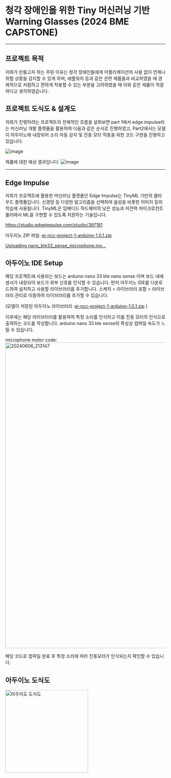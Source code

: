 청각 장애인을 위한 Tiny 머신러닝 기반 Warning Glasses (2024 BME CAPSTONE)
====================================================================================================================================================================
----------------


프로젝트 목적
-----------------

저희가 만들고자 하는 주된 이유는 청각 장애인들에게 어플리케이션의 사용 없이 언제나 위험 상황을 감지할 수 있게 하며, 애플워치 등과 같은 관련 제품들과 비교하였을 때 경제적으로 저렴하고 편하게 착용할 수 있는 부분을 고려하였을 때 이와 같은 제품이 적절하다고 생각하였습니다.

프로젝트 도식도 & 설계도
------------------------------------------------
저희가 진행하려는 프로젝트의 전체적인 흐름을 살펴보면 part 1에서 edge impulse라는 머신러닝 개발 플랫폼을 활용하여 다음과 같은 순서로 진행하였고,
Part2에서는 모델이 아두이노에 내장되어 소리 자동 감지 및 진동 모터 작동을 위한 코드 구현을 진행하고 있습니다.

![image](https://github.com/ohjaeeun/BME-capstone/assets/129700005/90a9a5e9-ba88-40b1-bdb0-c73c312e4a1c)


제품에 대한 예상 결과입니다.
![image](https://github.com/ohjaeeun/BME-capstone/assets/129700005/d11449fc-c7ea-4024-910d-34c3c0192fbf)

----------------------------------------------------------

Edge Impulse
-----------------------------------------------------------
저희가 프로젝트에 활용한 머신러닝 플랫폼인 Edge Impulse는 TinyML 기반의 클라우드 플랫폼입니다. 
신경망 등 다양한 알고리즘을 선택하여 음성을 비롯한 이미지 등의 학습에 사용됩니다. TinyML은 임베디드 하드웨어의 낮은 성능과 저전력 마이크로컨트롤러에서 ML을 구현할 수 있도록 지원하는 기술입니다.

https://studio.edgeimpulse.com/studio/397181

아두이노 ZIP 파일: [ei-ncc-project-1-arduino-1.0.1.zip](https://github.com/user-attachments/files/15619049/ei-ncc-project-1-arduino-1.0.1.zip)

[Uploading nano_ble33_sense_microphone.ino…]()

아두이노 IDE Setup
--------------------------------------------------
 해당 프로젝트에 사용되는 보드는 arduino nano 33 ble nano sense 이며 보드 내에 센서가 내장되어 보드가 외부 신호를 인식할 수 있습니다.
먼저 아두이노 IDE를 다운로드하여 설치하고 사용할 라이브러리를 추가합니다.
스케치 > 라이브러리 포함 > 라이브러리 관리로 이동하여 라이브러리를 추가할 수 있습니다.

(모델이 저장된 아두이노 라이브러리 :[ei-ncc-project-1-arduino-1.0.1.zip](https://github.com/user-attachments/files/15621906/ei-ncc-project-1-arduino-1.0.1.zip)
 )

이후에는 해당 라이브러리를 활용하여 특정 소리를 인식하고 이를 진동 모터의 인식으로 출력하는 코드를 작성합니다. arduino nano 33 ble sense의 특성상 컴파일 속도가 느릴 수 있습니다.

microphone motor code:
<img width="960" alt="20240606_213147" src="https://github.com/ohjaeeun/BME-capstone/assets/171842597/cd432d08-5763-4748-94b6-9c6149dd0cf1">

해당 코드로 컴파일 완료 후 특정 소리에 따라 진동모터가 인식되는지 확인할 수 있습니다.

아두이노 도식도
--------------------------------------------------
<img width="260" alt="아두이도 도식도" src="https://github.com/ohjaeeun/BME-capstone/assets/171842597/d84fd103-15cd-449e-8550-0b61560ca641">



